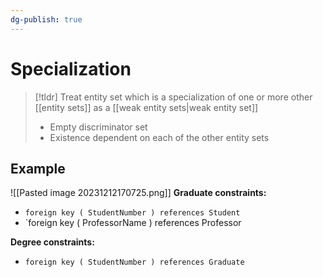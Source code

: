```yaml
---
dg-publish: true
---
```

# Specialization

> [!tldr] Treat entity set which is a specialization of one or more other [[entity sets]] as a [[weak entity sets|weak entity set]]
> * Empty discriminator set
> * Existence dependent on each of the other entity sets

## Example
![[Pasted image 20231212170725.png]]
**Graduate constraints:**
* `foreign key ( StudentNumber ) references Student`
* `foreign key ( ProfessorName ) references Professor

**Degree constraints:**
* `foreign key ( StudentNumber ) references Graduate`



